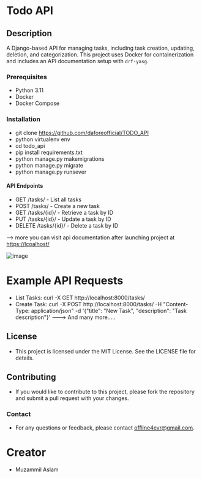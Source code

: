 # Todo API

## Description
A Django-based API for managing tasks, including task creation, updating, deletion, and categorization. This project uses Docker for containerization and includes an API documentation setup with `drf-yasg`. 

### Prerequisites

- Python 3.11
- Docker
- Docker Compose

### Installation
   - git clone https://github.com/daforeofficial/TODO_API
   - python virtualenv env
   - cd todo_api
   - pip install requirements.txt
   - python manage.py makemigrations
   - python manage.py migrate
   - python manage.py runsever

#### API Endpoints

- GET /tasks/ - List all tasks
- POST /tasks/ - Create a new task
- GET /tasks/{id}/ - Retrieve a task by ID
- PUT /tasks/{id}/ - Update a task by ID
- DELETE /tasks/{id}/ - Delete a task by ID

--> more you can visit api documentation after launching project at [https://lcoalhost/](http://localhost:8000/swagger/)

![image](https://github.com/user-attachments/assets/730ddd6f-9784-4f94-9075-88b15334b7c8)

# Example API Requests
- List Tasks: curl -X GET http://localhost:8000/tasks/
- Create Task: curl -X POST http://localhost:8000/tasks/ -H "Content-Type: application/json" -d '{"title": "New Task", "description": "Task description"}'
---> And many more.....

## License
- This project is licensed under the MIT License. See the LICENSE file for details.

## Contributing
- If you would like to contribute to this project, please fork the repository and submit a pull request with your changes.

### Contact
- For any questions or feedback, please contact offline4evr@gmail.com.

# Creator
- Muzammil Aslam
